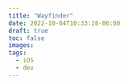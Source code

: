 ```yaml
---
title: "Wayfinder"
date: 2022-10-04T10:33:28-06:00
draft: true
toc: false
images:
tags:
  - iOS
  - dev
---
```


